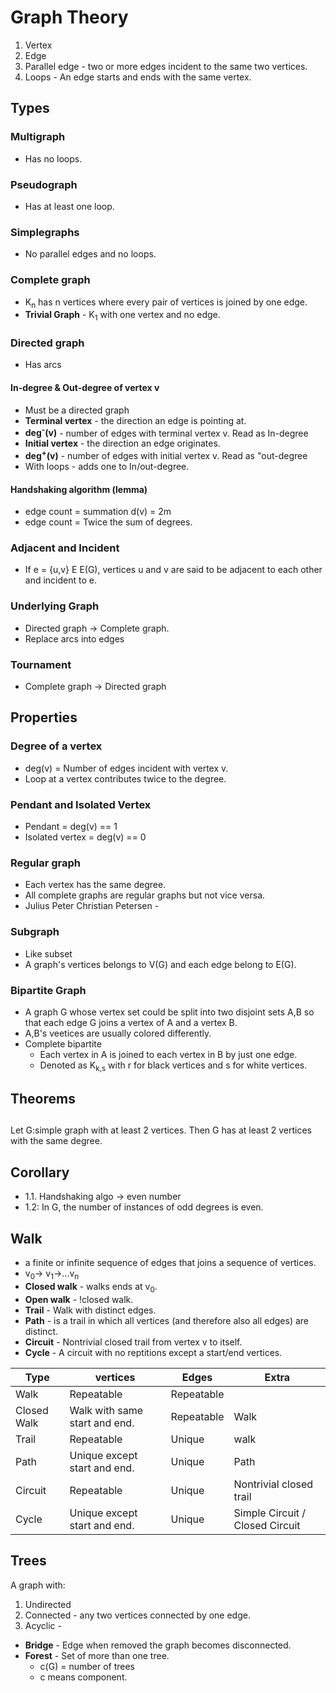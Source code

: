 # Graph Theory

1. Vertex
2. Edge
3. Parallel edge - two or more edges incident to the same two vertices.
4. Loops - An edge starts and ends with the same vertex.

## Types

### Multigraph
* Has no loops.

### Pseudograph
* Has at least one loop.

### Simplegraphs
* No parallel edges and no loops.

### Complete graph
* K<sub>n</sub> has n vertices where every pair of vertices is joined by one edge.
* __Trivial Graph__ - K<sub>1</sub> with one vertex and no edge.

### Directed graph
* Has arcs

#### In-degree & Out-degree of vertex v
* Must be a directed graph
* __Terminal vertex__ -  the direction an edge is pointing at.
* __deg<sup>-</sup>(v)__ - number of edges with terminal vertex v. Read as In-degree
* __Initial vertex__ - the direction an edge originates.
* __deg<sup>+</sup>(v)__ - number of edges with initial vertex v. Read as "out-degree
* With loops - adds one to In/out-degree.

#### Handshaking algorithm (lemma)
* edge count = summation d(v) = 2m
* edge count = Twice the sum of degrees.
### Adjacent and Incident
* If e = {u,v} E E(G), vertices u and v are said to be adjacent to each other and incident to e.

### Underlying Graph
* Directed graph -> Complete graph.
* Replace arcs into edges

### Tournament
* Complete graph -> Directed graph

## Properties
### Degree of a vertex
* deg(v) = Number of edges incident with vertex v.
* Loop at a vertex contributes twice to the degree.

### Pendant and Isolated Vertex
* Pendant = deg(v) == 1
* Isolated vertex = deg(v) == 0

### Regular graph
* Each vertex has the same degree.
* All complete graphs are regular graphs but not vice versa.
* Julius Peter Christian Petersen - 
  
### Subgraph
* Like subset
* A graph's vertices belongs to V(G) and each edge belong to E(G).

### Bipartite Graph
* A graph G whose vertex set could be split into two disjoint sets A,B so that each edge G joins a vertex of A and a vertex B.
* A,B's veetices are usually colored differently.
* Complete bipartite
  * Each vertex in A is joined to each vertex in B by just one edge.
  * Denoted as K<sub>k,s</sub> with r for black vertices and s for white vertices.
## Theorems

##
Let G:simple graph with at least 2 vertices. Then G has at least 2 vertices with the same degree.

## Corollary
* 1.1. Handshaking algo -> even number
* 1.2: In G, the number of instances of odd degrees is even.

## Walk
* a finite or infinite sequence of edges that joins a sequence of vertices.
* v<sub>0</sub>-> v<sub>1</sub>->...v<sub>n</sub>
* __Closed walk__ - walks ends at v<sub>0</sub>.
* __Open walk__ - !closed walk.
* __Trail__ - Walk with distinct edges.
* __Path__ - is a trail in which all vertices (and therefore also all edges) are distinct.
* __Circuit__ - Nontrivial closed trail from vertex v to itself.
* __Cycle__ - A circuit with no reptitions except a start/end vertices.

| Type        | vertices                      | Edges      | Extra                           |
| ----------- | ----------------------------- | ---------- | ------------------------------- |
| Walk        | Repeatable                    | Repeatable |                                 |
| Closed Walk | Walk with same start and end. | Repeatable | Walk                            |
| Trail       | Repeatable                    | Unique     | walk                            |
| Path        | Unique  except start and end. | Unique     | Path                            |
| Circuit     | Repeatable                    | Unique     | Nontrivial closed trail         |
| Cycle       | Unique except start and end.  | Unique     | Simple Circuit / Closed Circuit |

## Trees
A graph with:
1. Undirected
2. Connected - any two vertices connected by one edge.
3. Acyclic - 

* __Bridge__ - Edge when removed the graph becomes disconnected.
* __Forest__ - Set of more than one tree.
  * c(G) = number of trees
  * c means component.